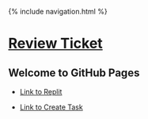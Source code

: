 {% include navigation.html %}

# [Review Ticket](https://github.com/NastyEthan/PythonServe/issues/2)

## Welcome to GitHub Pages

* [Link to Replit](https://replit.com/@NastyEthan/PythonServe#pythonFiles/main.py)

* [Link to Create Task](https://github.com/NastyEthan/PythonServe/blob/main/CreateTask.md)
